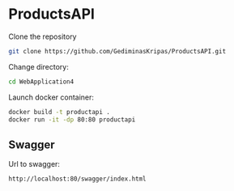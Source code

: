 # ProductsAPI
Clone the repository
```bash
git clone https://github.com/GediminasKripas/ProductsAPI.git
```
Change directory:
```bash
cd WebApplication4
```

Launch docker container:
```bash
docker build -t productapi .
docker run -it -dp 80:80 productapi
```
## Swagger
Url to swagger:
```bash
http://localhost:80/swagger/index.html
```